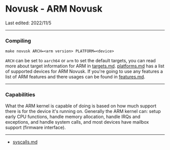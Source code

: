 # Novusk - ARM Novusk

Last edited: 2022/11/5

---

### Compiling

```commandline
make novusk ARCH=<arm version> PLATFORM=<device>
```

``ARCH`` can be set to ``aarch64`` or ``arm`` to set the default targets, you can read more about target information for
ARM in [targets.md](targets.md). [platforms.md](platforms.md) has a list of supported devices for ARM Novusk. If you're 
going to use any features a list of ARM features and there usages can be found in [features.md](features.md).

---

### Capabilities

What the ARM kernel is capable of doing is based on how much support there is for the device it's running on. 
Generally the ARM kernel can: setup early CPU functions, handle memory allocation, handle IRQs and exceptions, 
and handle system calls, and most devices have mailbox support (firmware interface).

---

- [syscalls.md](syscalls.md)
